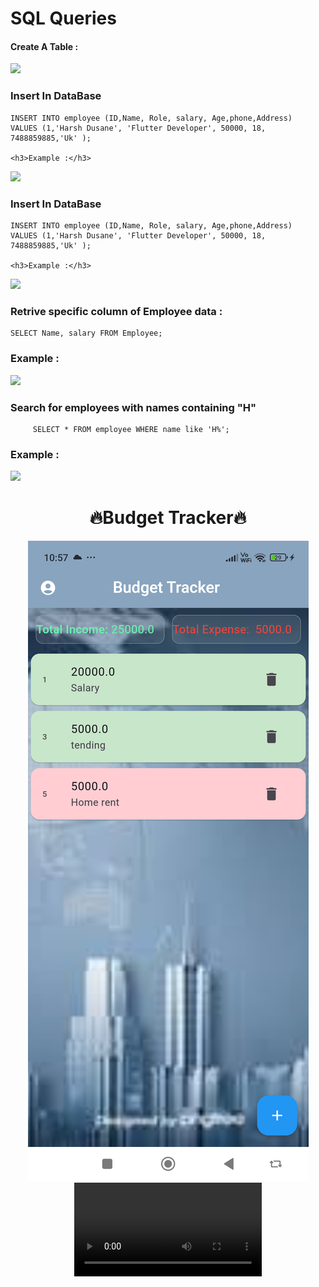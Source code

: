 <h1>SQL Queries</h1>
<div>
  <p>
  <h4>Create A Table :</h4>
  <img src="https://github.com/user-attachments/assets/a0838a63-4a87-4a5a-b031-7b962bc04638">
  <h3> Insert In DataBase</h3>

    INSERT INTO employee (ID,Name, Role, salary, Age,phone,Address)
    VALUES (1,'Harsh Dusane', 'Flutter Developer', 50000, 18, 7488859885,'Uk' );
  
    <h3>Example :</h3>
  <img src="https://github.com/user-attachments/assets/9bc24ff8-f83b-4075-a447-f7ea01510813">
  <h3> Insert In DataBase</h3>

    INSERT INTO employee (ID,Name, Role, salary, Age,phone,Address)
    VALUES (1,'Harsh Dusane', 'Flutter Developer', 50000, 18, 7488859885,'Uk' );

    <h3>Example :</h3>
  <img src="https://github.com/user-attachments/assets/9bc24ff8-f83b-4075-a447-f7ea01510813">
    <h3>Retrive specific column of Employee data : </h3>
    
    SELECT Name, salary FROM Employee;
  
  <h3>Example :</h3>
  <img src="https://github.com/user-attachments/assets/8140e92b-77c6-4f8b-99eb-0ef47483a4c7">
   <h3>Search for employees with names containing "H" </h3>

         SELECT * FROM employee WHERE name like 'H%';
 
  <h3>Example :</h3>
  <img src =" https://github.com/user-attachments/assets/36e9d984-9285-4844-ab39-83dfa79a72e6 ">
  

  
  
    


  </p>
</div>
<div align="center">
  <h1 align=" center">🔥Budget Tracker🔥</h1>
  <img src="https://github.com/harshdusane2103/DataBase_Mangement_ch_18/blob/master/BUD.png",width=21%,height=35%>
  <video src="https://github.com/user-attachments/assets/550911d5-a3ef-44c7-835d-6f166c513fd5">
</div>

